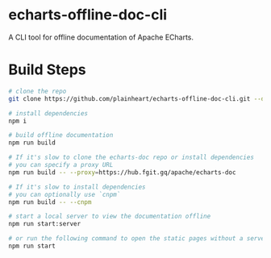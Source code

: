 # echarts-offline-doc-cli
A CLI tool for offline documentation of Apache ECharts.

# Build Steps

```sh
# clone the repo
git clone https://github.com/plainheart/echarts-offline-doc-cli.git --depth=1

# install dependencies
npm i

# build offline documentation
npm run build

# If it's slow to clone the echarts-doc repo or install dependencies
# you can specify a proxy URL
npm run build -- --proxy=https://hub.fgit.gq/apache/echarts-doc

# If it's slow to install dependencies
# you can optionally use `cnpm`
npm run build -- --cnpm

# start a local server to view the documentation offline
npm run start:server

# or run the following command to open the static pages without a server
npm run start
```


